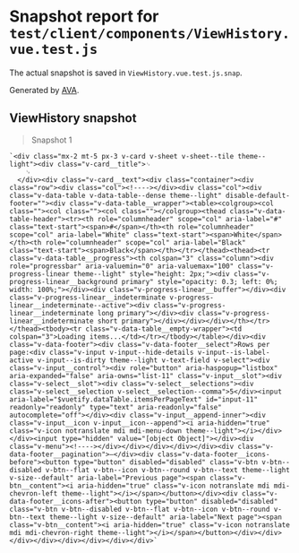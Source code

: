# Snapshot report for `test/client/components/ViewHistory.vue.test.js`

The actual snapshot is saved in `ViewHistory.vue.test.js.snap`.

Generated by [AVA](https://avajs.dev).

## ViewHistory snapshot

> Snapshot 1

    `<div class="mx-2 mt-5 px-3 v-card v-sheet v-sheet--tile theme--light"><div class="v-card__title">␊
        ␊
      </div><div class="v-card__text"><div class="container"><div class="row"><div class="col"><!----></div><div class="col"><div class="v-data-table v-data-table--dense theme--light" disable-default-footer=""><div class="v-data-table__wrapper"><table><colgroup><col class=""><col class=""><col class=""></colgroup><thead class="v-data-table-header"><tr><th role="columnheader" scope="col" aria-label="#" class="text-start"><span>#</span></th><th role="columnheader" scope="col" aria-label="White" class="text-start"><span>White</span></th><th role="columnheader" scope="col" aria-label="Black" class="text-start"><span>Black</span></th></tr></thead><thead><tr class="v-data-table__progress"><th colspan="3" class="column"><div role="progressbar" aria-valuemin="0" aria-valuemax="100" class="v-progress-linear theme--light" style="height: 2px;"><div class="v-progress-linear__background primary" style="opacity: 0.3; left: 0%; width: 100%;"></div><div class="v-progress-linear__buffer"></div><div class="v-progress-linear__indeterminate v-progress-linear__indeterminate--active"><div class="v-progress-linear__indeterminate long primary"></div><div class="v-progress-linear__indeterminate short primary"></div></div></div></th></tr></thead><tbody><tr class="v-data-table__empty-wrapper"><td colspan="3">Loading items...</td></tr></tbody></table></div><div class="v-data-footer"><div class="v-data-footer__select">Rows per page:<div class="v-input v-input--hide-details v-input--is-label-active v-input--is-dirty theme--light v-text-field v-select"><div class="v-input__control"><div role="button" aria-haspopup="listbox" aria-expanded="false" aria-owns="list-11" class="v-input__slot"><div class="v-select__slot"><div class="v-select__selections"><div class="v-select__selection v-select__selection--comma">5</div><input aria-label="$vuetify.dataTable.itemsPerPageText" id="input-11" readonly="readonly" type="text" aria-readonly="false" autocomplete="off"></div><div class="v-input__append-inner"><div class="v-input__icon v-input__icon--append"><i aria-hidden="true" class="v-icon notranslate mdi mdi-menu-down theme--light"></i></div></div><input type="hidden" value="[object Object]"></div><div class="v-menu"><!----></div></div></div></div></div><div class="v-data-footer__pagination">–</div><div class="v-data-footer__icons-before"><button type="button" disabled="disabled" class="v-btn v-btn--disabled v-btn--flat v-btn--icon v-btn--round v-btn--text theme--light v-size--default" aria-label="Previous page"><span class="v-btn__content"><i aria-hidden="true" class="v-icon notranslate mdi mdi-chevron-left theme--light"></i></span></button></div><div class="v-data-footer__icons-after"><button type="button" disabled="disabled" class="v-btn v-btn--disabled v-btn--flat v-btn--icon v-btn--round v-btn--text theme--light v-size--default" aria-label="Next page"><span class="v-btn__content"><i aria-hidden="true" class="v-icon notranslate mdi mdi-chevron-right theme--light"></i></span></button></div></div></div></div></div></div></div></div>`
